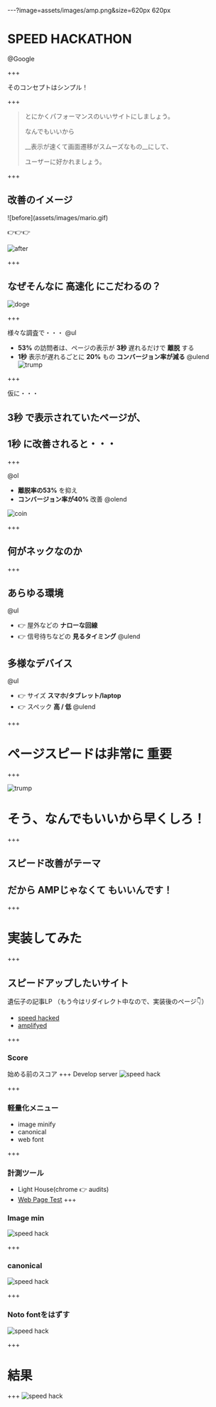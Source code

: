 ---?image=assets/images/amp.png&size=620px 620px

# SPEED HACKATHON
@Google

+++

そのコンセプトはシンプル！

+++

> とにかくパフォーマンスのいいサイトにしましょう。
>
> なんでもいいから
>
> __表示が速くて画面遷移がスムーズなもの__にして、
>
> ユーザーに好かれましょう。

+++

## 改善のイメージ
<div class="mario">
![before](assets/images/mario.gif)

<span class="pb5">👉👉👉</span>

![after](assets/images/sonic.gif)
</div>

+++

## なぜそんなに __高速化__ にこだわるの？
![doge](assets/images/doge.png)

+++

様々な調査で・・・
@ul
- __53%__ の訪問者は、ページの表示が __3秒__ 遅れるだけで __離脱__ する
- __1秒__ 表示が遅れるごとに __20%__ もの __コンバージョン率が減る__
@ulend
![trump](assets/images/trump-eclipse.png)

+++

仮に・・・

## __3秒__ で表示されていたページが、
## __1秒__ に改善されると・・・

+++

@ol
- __離脱率の53%__ を抑え
- __コンバージョン率が40%__ 改善
@olend

![coin](assets/images/coin.gif)

+++

## 何がネックなのか

+++

## あらゆる環境
@ul
- 👉 屋外などの __ナローな回線__
- 👉 信号待ちなどの __見るタイミング__
@ulend

## 多様なデバイス
@ul
- 👉 サイズ __スマホ/タブレット/laptop__
- 👉 スペック __高 / 低__
@ulend

+++

# ページスピードは非常に __重要__

+++

![trump](assets/images/donald_trump.png)
# そう、なんでもいいから早くしろ！

+++

## スピード改善がテーマ
## だから __AMPじゃなくて__ もいいんです！

+++

# 実装してみた

+++
## スピードアップしたいサイト
遺伝子の記事LP
（もう今はリダイレクト中なので、実装後のページ👇）
- [speed hacked](http://develop.ca-test-dhc.com/shop/ad/sph/idenshi/adv/index_spd.html)
- [amplifyed](http://develop.ca-test-dhc.com/shop/ad/sph/idenshi/adv/index_amp.html)

+++
### Score
始める前のスコア
+++
Develop server
![speed hack](assets/images/idenshi_dev_LH_before.png)

+++

### 軽量化メニュー
- image minify
- canonical
- web font

+++
### 計測ツール
- Light House(chrome 👉 audits)
- [Web Page Test](https://www.webpagetest.org/)
+++
### Image min
![speed hack](assets/images/idenshi_dev_LH_imagemin.png)

+++
### canonical
![speed hack](assets/images/before.png)

+++
### Noto fontをはずす
![speed hack](assets/images/amp_after.png)


+++
# 結果
+++
![speed hack](assets/images/spd_after2.png)

